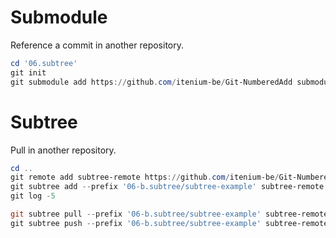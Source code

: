 Submodule
=========

Reference a commit in another repository.

```ps1
cd '06.subtree'
git init
git submodule add https://github.com/itenium-be/Git-NumberedAdd submodule-example
```


Subtree
=======

Pull in another repository.

```ps1
cd ..
git remote add subtree-remote https://github.com/itenium-be/Git-NumberedAdd
git subtree add --prefix '06-b.subtree/subtree-example' subtree-remote master --squash
git log -5

git subtree pull --prefix '06-b.subtree/subtree-example' subtree-remote master
git subtree push --prefix '06-b.subtree/subtree-example' subtree-remote master
```
